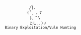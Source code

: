 
               ╱|、
              (˚ˎ 。7  
               |、˜〵          
               じしˍ,)ノ 
    Binary Exploitation/Vuln Hunting
